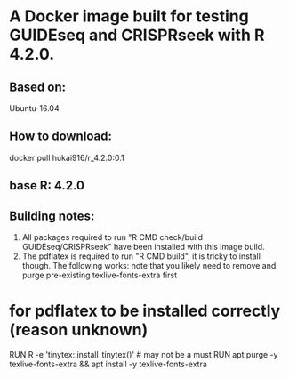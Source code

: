 # A Docker image built for testing GUIDEseq and CRISPRseek with R 4.2.0.
## Based on:
Ubuntu-16.04
## How to download:
docker pull hukai916/r_4.2.0:0.1
## base R: 4.2.0

## Building notes:
1.  All packages required to run "R CMD check/build GUIDEseq/CRISPRseek" have been installed with this image build.
2.  The pdflatex is required to run "R CMD build", it is tricky to install though. The following works: note that you likely need to remove and purge pre-existing texlive-fonts-extra first
# for pdflatex to be installed correctly (reason unknown)
RUN R -e 'tinytex::install_tinytex()' # may not be a must
RUN apt purge -y texlive-fonts-extra && apt install -y texlive-fonts-extra
